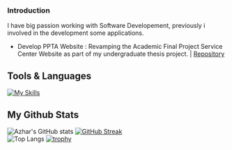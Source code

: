 ### Introduction
I have big passion working with Software Developement, previously i involved in the development some applications.
- Develop PPTA Website : Revamping the Academic Final Project Service Center Website as part of my undergraduate thesis project. | [Repository](https://github.com/aldnazr/ppta)

## Tools & Languages
[![My Skills](https://skillicons.dev/icons?i=androidstudio,visualstudio,tailwind,postman,laravel,flutter,dart,kotlin,java,php,js,html,css&theme=light)](https://skillicons.dev)

## My Github Stats
![Azhar's GitHub stats](https://github-readme-stats.vercel.app/api?username=aldnazr&show_icons=true&theme=transparent&card_width=250)
[![GitHub Streak](https://streak-stats.demolab.com?user=aldnazr&theme=transparent&card_width=400)](https://git.io/streak-stats) <br>
![Top Langs](https://github-readme-stats.vercel.app/api/top-langs/?username=aldnazr&layout=compact&card_width=438)
[![trophy](https://github-profile-trophy.vercel.app/?username=aldnazr)](https://github.com/ryo-ma/github-profile-trophy)
